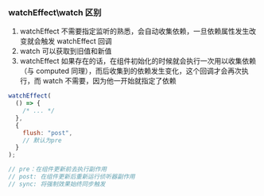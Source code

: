 ### watchEffect\watch 区别

1. watchEffect 不需要指定监听的熟悉，会自动收集依赖，一旦依赖属性发生改变就会触发 watchEffect 回调
2. watch 可以获取到旧值和新值
3. watchEffect 如果存在的话，在组件初始化的时候就会执行一次用以收集依赖（与 computed 同理），而后收集到的依赖发生变化，这个回调才会再次执行，而 watch 不需要，因为他一开始就指定了依赖

```js
watchEffect(
  () => {
    /* ... */
  },
  {
    flush: "post",
    // 默认为pre
  }
);

// pre：在组件更新前去执行副作用
// post: 在组件更新后重新运行侦听器副作用
// sync: 将强制效果始终同步触发
```
